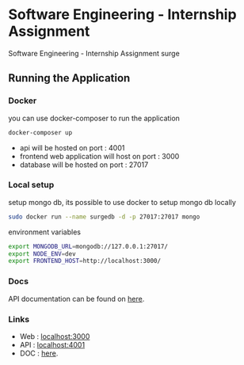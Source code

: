 # Software Engineering - Internship Assignment

Software Engineering - Internship Assignment surge

## Running the Application

### Docker

you can use docker-composer to run the application

```bash
docker-composer up
```
- api will be hosted on port : 4001
- frontend web application will host on port : 3000
- database will be hosted on port : 27017


### Local setup

setup mongo db, its possible to use docker to setup mongo db locally

```bash
sudo docker run --name surgedb -d -p 27017:27017 mongo
```
environment variables

```bash
export MONGODB_URL=mongodb://127.0.0.1:27017/
export NODE_ENV=dev
export FRONTEND_HOST=http://localhost:3000/
```

### Docs

API documentation can be found on [here](https://documenter.getpostman.com/view/15892759/UzJJucyC#2ad25e08-7d99-4841-a68e-4d5d39438308).

### Links

- Web : [localhost:3000](http://localhost:3000)
- API : [localhost:4001](http://localhost:4001)
- DOC : [here](https://documenter.getpostman.com/view/15892759/UzJJucyC#2ad25e08-7d99-4841-a68e-4d5d39438308).
